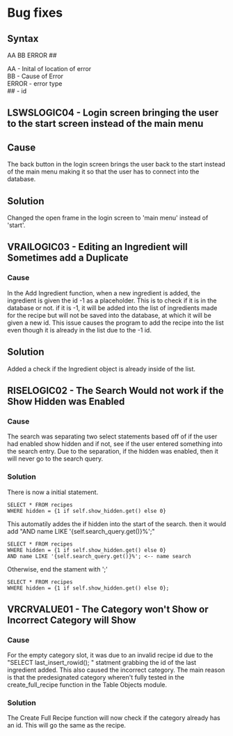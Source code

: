 # Bug fixes

## Syntax

AA BB ERROR ##  

AA - Inital of location of error  
BB - Cause of Error  
ERROR - error type  
\## - id

## LSWSLOGIC04 - Login screen bringing the user to the start screen instead of the main menu

## Cause

The back button in the login screen brings the user back to the start instead of the main menu making it so that the user has to connect into the database.

## Solution

Changed the open frame in the login screen to 'main menu' instead of 'start'.

## VRAILOGIC03 - Editing an Ingredient will Sometimes add a Duplicate

### Cause

In the Add Ingredient function, when a new ingredient is added, the ingredient is given the id -1 as a placeholder. This is to check if it is in the database or not. if it is -1, it will be added into the list of ingredients made for the recipe but will not be saved into the database, at which it will be given a new id. This issue causes the program to add the recipe into the list even though it is already in the list due to the -1 id.

## Solution

Added a check if the Ingredient object is already inside of the list.

## RISELOGIC02 - The Search Would not work if the Show Hidden was Enabled

### Cause

The search was separating two select statements based off of if the user had enabled show hidden and if not, see if the user entered something into the search entry. Due to the separation, if the hidden was enabled, then it will never go to the search query.

### Solution

There is now a initial statement.

~~~ SQLITE
SELECT * FROM recipes
WHERE hidden = {1 if self.show_hidden.get() else 0}
~~~

This automatily addes the if hidden into the start of the search.
then it would add "AND name LIKE '{self.search_query.get()}%';"

~~~ SQLITE
SELECT * FROM recipes
WHERE hidden = {1 if self.show_hidden.get() else 0}
AND name LIKE '{self.search_query.get()}%'; <-- name search
~~~

Otherwise,  end the stament with ';'

~~~ SQLITE
SELECT * FROM recipes
WHERE hidden = {1 if self.show_hidden.get() else 0};
~~~

## VRCRVALUE01 - The Category won't Show or Incorrect Category will Show

### Cause

For the empty category slot, it was due to an invalid recipe id due to the "SELECT last_insert_rowid(); " statment grabbing the id of the last ingredient added. This also caused the incorrect category. The main reason is that the predesignated category wheren't fully tested in the create_full_recipe function in the Table Objects module.

### Solution

The Create Full Recipe function will now check if the category already has an id. This will go the same as the recipe.